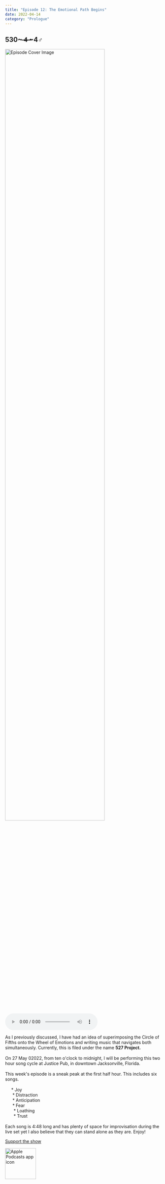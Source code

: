 ```yaml
---
title: "Episode 12: The Emotional Path Begins"
date: 2022-04-14
category: "Prologue"
---
```

## 530~ ̶4̶ ̶~4♂
<img src="https://artwork.captivate.fm/d50e761e-57b8-4f11-96ea-1efdff7ae3e6/60854458c4d1acdf4e1c2f79c4137142.jpg" alt="Episode Cover Image" width=80%/>
<audio controls>
  <source src="https://podcasts.captivate.fm/media/7a9280a3-abe9-4779-9a5d-94041912150d/10446204-episode-12-the-emotional-path-begins.mp3" type="audio/mpeg">
  Your browser does not support the audio element.
</audio>

<p>As I previously discussed, I have had an idea of superimposing the Circle of Fifths onto the Wheel of Emotions and writing music that navigates both simultaneously. Currently, this is filed under the name <b>527 Project.<br/><br/></b>On 27 May 02022, from ten o&apos;clock to midnight, I will be performing this two hour song cycle at Justice Pub, in downtown Jacksonville, Florida.  <br/><br/>This week&apos;s episode is a sneak peak at the first half hour. This includes six songs.<br/><br/>     * Joy<br/>      * Distraction<br/>      * Anticipation<br/>      * Fear<br/>       * Loathing<br/>       * Trust<br/><br/>Each song is 4:48 long and has plenty of space for improvisation during the live set yet I also believe that they can stand alone as they are. Enjoy!</p><a rel="payment" href="https://www.paypal.com/donate/?hosted_button_id=WX3GRUK5BHJLS">Support the show</a>

<a href="https://podcasts.apple.com/us/podcast/living-room-music/id1608791560?tscg=30200&itsct=podcast_box_appicon&ls=1&mttnsubad=1608791560" style="display: inline-block;"><img src="https://toolbox.marketingtools.apple.com/api/v2/badges/app-icon-podcasts/standard/en-us" alt="Apple Podcasts app icon" style="width: 100px; height: 100px; vertical-align: middle; object-fit: contain;" /></a>
    
